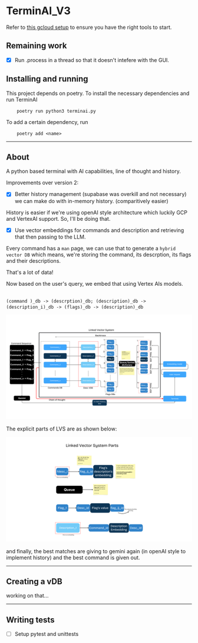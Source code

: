 # TerminAI_V3

Refer to [this gcloud setup](./docs/setting_vertexai.md) to ensure you have the right tools to start. 


## Remaining work

- [x] Run .process in a thread so that it doesn't intefere with the GUI.


## Installing and running

This project depends on poetry. To install the necessary dependencies and run TerminAI

		poetry run python3 terminai.py

To add a certain dependency, run

		poetry add <name>

---

## About

A python based terminal with AI capabilities, line of thought and history.

Improvements over version 2:
- [x] Better history management (supabase was overkill and not necessary) we can make do with in-memory history. (comparitively easier)

History is easier if we're using openAI style architecture which luckily GCP and VertexAI support. So, I'll be doing that.

- [x] Use vector embeddings for commands and description and retrieving that then passing to the LLM.

Every command has a `man` page, we can use that to generate a `hybrid vector DB` which means, we're storing the command, its descrption, its flags and their descriptions.

That's a lot of data!

Now based on the user's query, we embed that using Vertex AIs models. 

```

(command )_db -> (descrption)_db; (description)_db -> (description_i)_db -> (flags)_db -> (description)_db

```

![Flow diagram with LVS](./images/TerminAI_V3.png)


The explicit parts of LVS are as shown below:

![LVS parts](./images/linked_vector_system_parts.png)


and finally, the best matches are giving to gemini again (in openAI style to implement history) and the best command is given out.

---

## Creating a vDB

working on that...

---

## Writing tests

- [ ] Setup pytest and unittests
